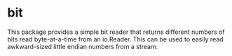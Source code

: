bit
======

This package provides a simple bit reader that returns different
numbers of bits read byte-at-a-time from an io.Reader. This can be
used to easily read awkward-sized little endian numbers from a stream.
